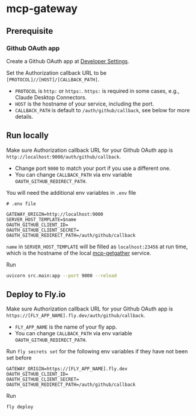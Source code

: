 # mcp-gateway

## Prerequisite

### Github OAuth app

Create a Github OAuth app at [Developer Settings](https://github.com/settings/developers).

Set the Authorization callback URL to be `[PROTOCOL]//[HOST]/[CALLBACK_PATH]`.

- `PROTOCOL` is `http:` or `https:`. `https:` is required in some cases, e.g., Claude Desktop Connectors.
- `HOST` is the hostname of your service, including the port.
- `CALLBACK_PATH` is default to `/auth/github/callback`, see below for more details.

## Run locally

Make sure Authorization callback URL for your Github OAuth app is `http://localhost:9000/auth/github/callback`.

- Change port `9000` to match your port if you use a different one.
- You can change `CALLBACK_PATH` via env variable `OAUTH_GITHUB_REDIRECT_PATH`.

You will need the additional env variables in `.env` file

```
# .env file

GATEWAY_ORIGIN=http://localhost:9000
SERVER_HOST_TEMPLATE=$name
OAUTH_GITHUB_CLIENT_ID=
OAUTH_GITHUB_CLIENT_SECRET=
OAUTH_GITHUB_REDIRECT_PATH=/auth/github/callback
```

`name` in `SERVER_HOST_TEMPLATE` will be filled as `localhost:23456` at run time, which is the hostname of the local [mcp-getgather](https://github.com/mcp-getgather/mcp-getgather) service.

Run

```bash
uvicorn src.main:app --port 9000 --reload
```

## Deploy to Fly.io

Make sure Authorization callback URL for your Github OAuth app is `https://[FLY_APP_NAME].fly.dev/auth/github/callback`.

- `FLY_APP_NAME` is the name of your fly app.
- You can change `CALLBACK_PATH` via env variable `OAUTH_GITHUB_REDIRECT_PATH`.

Run `fly secrets set` for the following env variables if they have not been set before

```
GATEWAY_ORIGIN=https://[FLY_APP_NAME].fly.dev
OAUTH_GITHUB_CLIENT_ID=
OAUTH_GITHUB_CLIENT_SECRET=
OAUTH_GITHUB_REDIRECT_PATH=/auth/github/callback
```

Run

```bash
fly deploy
```
